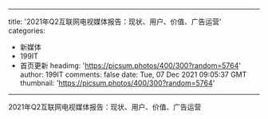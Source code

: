 
---
title: '2021年Q2互联网电视媒体报告：现状、用户、价值、广告运营'
categories: 
 - 新媒体
 - 199IT
 - 首页更新
headimg: 'https://picsum.photos/400/300?random=5764'
author: 199IT
comments: false
date: Tue, 07 Dec 2021 09:05:37 GMT
thumbnail: 'https://picsum.photos/400/300?random=5764'
---

<div>   
2021年Q2互联网电视媒体报告：现状、用户、价值、广告运营  
</div>
            